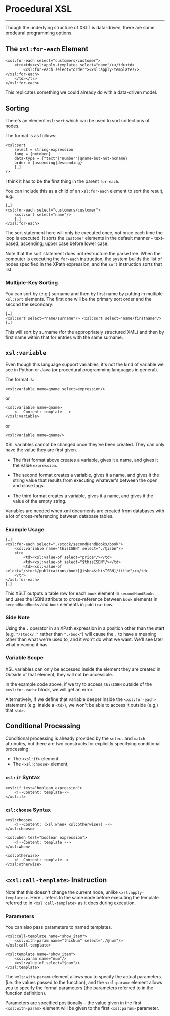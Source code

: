 # Procedural XSL

---

Though the underlying structure of XSLT is data-driven, there are some prodeural programming options.

## The `xsl:for-each` Element

	<xsl:for-each select="customers/customer">
		<tr><td><xsl:apply-templates select="name"/></td><td>
			<xsl:for-each select="order"><xsl:apply-templates/>, </xsl:for-each>
		</td></tr>
	</xsl:for-each>
	
This replicates something we could already do with a data-driven model.

## Sorting

There's an element `xsl:sort` which can be used to sort collections of nodes.

The format is as follows:

	<xsl:sort
		select = string-expression
		lang = {nmtoken}
		data-type = {"text"|"number"|qname-but-not-ncname}
		order = {ascending|descending}
		[…]
	/>
	
I think it has to be the first thing in the parent `for-each`.
	
You can include this as a child of an `xsl:for-each` element to sort the result, e.g.:

	[…]
	<xsl:for-each select="customers/customer">
		<xsl:sort select="name"/>
		[…]
	</xsl:for-each>
	
The sort statement here will only be executed once, not once each time the loop is executed. It sorts the `customer` elements in the default manner – text-based; ascending; upper case before lower case.

Note that the sort statement does not restructure the parse tree. When the computer is executing the `for-each` instruction, the system builds the list of nodes specified in the XPath expression, and the `sort` instruction sorts that list.

### Multiple-Key Sorting

You can sort by (e.g.) surname and then by first name by putting in multiple `xsl:sort` elements. The first one will be the primary sort order and the second the secondary:

	[…]
	<xsl:sort select="name/surname"/> <xsl:sort select="name/firstname"/>
	[…]
	
This will sort by surname (for the appropriately structured XML) and then by first name within that for entries with the same surname.

## `xsl:variable`

Even though this language support variables, it's not the kind of variable we see in Python or Java (or procedural programming languages in general).

The format is:

	<xsl:variable name=qname select=expression/>
	
or

	<xsl:variable name=qname>
		<-- Content: template -->
	</xsl:variable>
	
or

	<xsl:variable name=qname/>
	
XSL variables cannot be changed once they've been created. They can only have the value they are first given.

* The first format above creates a variable, gives it a name, and gives it the value `expression`.

* The second format creates a variable, gives it a name, and gives it the string value that results from executing whatever's between the open and close tags.

* The third format creates a variable, gives it a name, and gives it the value of the empty string.

Variables are needed when xml documents are created from databases with a lot of cross-referencing between database tables.

### Example Usage

	[…]
	<xsl:for-each select="./stock/secondHandBooks/book">
		<xsl:variable name="thisISBN" select="./@isbn"/>
		<tr>
			<td><xsl:value-of select="price"/></td>
			<td><xsl:value-of select="$thisISBN"/></td>
			<td><xsl:value-of select="/stock/publications/book[@isbn=$thisISBN]/title"/></td>
		</tr>
	</xsl:for-each>
	[…]
		
This XSLT outputs a table row for each `book` element in `secondHandBooks`, and uses the ISBN attribute to cross-reference between `book` elements in `secondHandBooks` and `book` elements in `publications`.

### Side Note

Using the `.` operator in an XPath expression in a position other than the start (e.g. `"/stock/."` rather than `"./book"`) will cause the `.` to have a meaning other than what we're used to, and it won't do what we want. We'll see later what meaning it has.

### Variable Scope

XSL variables can only be accessed inside the element they are created in. Outside of that element, they will not be accessible.

In the example code above, if we try to access `thisISBN` outside of the `<xsl:for-each>` block, we will get an error.

Alternatively, if we define that variable deeper inside the `<xsl:for-each>` statement (e.g. inside a `<td>`), we won't be able to access it outside (e.g.) that `<td>`.

## Conditional Processing

Conditional processing is already provided by the `select` and `match` attributes, but there are two constructs for explicitly specifying conditional processing:

* The `<xsl:if>` element.	
* The `<xsl:choose>` element.

### `xsl:if` Syntax

	<xsl:if test="boolean expression">
		<!--Content: template-->
	</xsl:if>

### `xsl:choose` Syntax

	<xsl:choose>
		<!--Content: (xsl:when+ xsl:otherwise?) -->
	</xsl:choose>
	
	<xsl:when test="boolean expression">
		<!--Content: template -->
	</xsl:when>
	
	<xsl:otherwise>
		<!--Content: template-->
	</xsl:otherwise>
	
## `<xsl:call-template>` Instruction

Note that this doesn't change the current node, unlike `<xsl:apply-templates>`. Here `.` refers to the same node before executing the template referred to in `<xsl:call-template>` as it does during execution.

### Parameters

You can also pass parameters to named templates.

	<xsl:call-template name="show_item">
		<xsl:with-param name="thisNum" select="./@num"/>
	</xsl:call-template>
	
	<xsl:template name="show_item">
		<xsl:param name="num"/>
		<xsl:value-of select="$num"/>
	</xsl:template>
	
The `<xls:with-param>` element allows you to specify the actual parameters (i.e. the values passed to the function), and the `<xsl:param>` element allows you to specify the formal parameters (the parameters referred to in the function definition).

Parameters are specified positionally – the value given in the first `<xsl:with-param>` element will be given to the first `<xsl:param>` parameter.